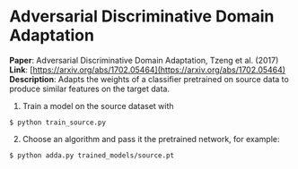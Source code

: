 # Adversarial Discriminative Domain Adaptation

**Paper**: Adversarial Discriminative Domain Adaptation, Tzeng et al. (2017)  
**Link**: [https://arxiv.org/abs/1702.05464](https://arxiv.org/abs/1702.05464)  
**Description**: Adapts the weights of a classifier pretrained on source data to produce similar features on the target data.  

1. Train a model on the source dataset with
```
$ python train_source.py
```
2. Choose an algorithm and pass it the pretrained network, for example:
```
$ python adda.py trained_models/source.pt
```
